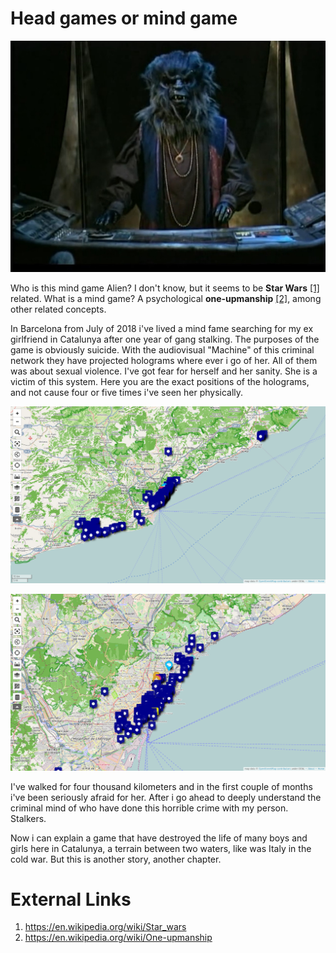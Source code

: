 # Head games or mind game

![Mindgame Alien Star Treck](../Images/Mindgame_Alien.jpg)

Who is this mind game Alien? I don't know, but it seems to be **Star Wars** [[1]](https://en.wikipedia.org/wiki/Star_wars) related. What is a mind game? A psychological **one-upmanship** [[2]](https://en.wikipedia.org/wiki/One-upmanship), among other related concepts. 

In Barcelona from July of 2018 i've lived a mind fame searching for my ex girlfriend in Catalunya after one year of gang stalking. The purposes of the game is obviously suicide. With the audiovisual "Machine" of this criminal network they have projected holograms where ever i go of her. All of them was about sexual violence. I've got fear for herself and her sanity. She is a victim of this system. Here you are the exact positions of the holograms, and not cause four or five times i've seen her physically. 

![Catalunya Machine](../Images/tequiero.png)

![Barcelona Machine](../Images/tequiero1.png)

I've walked for four thousand kilometers and in the first couple of months i've been seriously afraid for her. After i go ahead to deeply understand the criminal mind of who have done this horrible crime with my person. Stalkers. 

Now i can explain a game that have destroyed the life of many boys and girls here in Catalunya, a terrain between two waters, like was Italy in the cold war. But this is another story, another chapter.

# External Links

1. https://en.wikipedia.org/wiki/Star_wars
2. https://en.wikipedia.org/wiki/One-upmanship